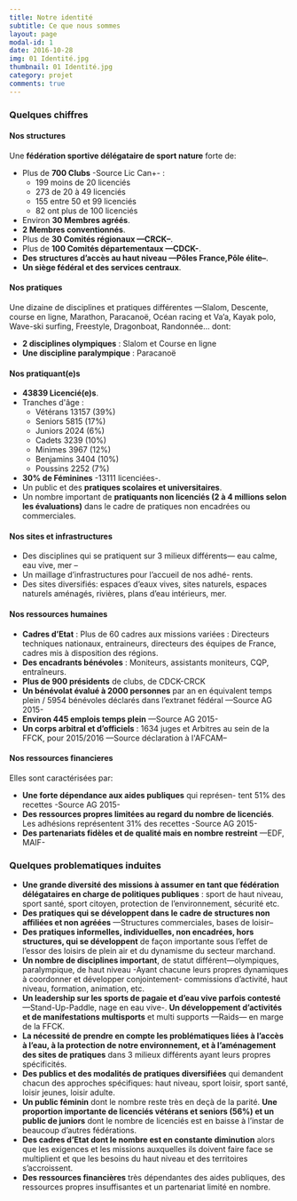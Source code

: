 ```yaml
---
title: Notre identité
subtitle: Ce que nous sommes
layout: page
modal-id: 1
date: 2016-10-28
img: 01 Identité.jpg
thumbnail: 01 Identité.jpg
category: projet
comments: true
---
```


### Quelques chiffres

#### Nos structures

Une **fédération sportive délégataire de sport nature** forte de:

  - Plus de **700 Clubs** -Source Lic Can+- :
    - 199 moins de 20 licenciés
    - 273 de 20 à 49 licenciés
    - 155 entre 50 et 99 licenciés
    - 82 ont plus de 100 licenciés
  - Environ **30 Membres agréés**.
  - **2 Membres conventionnés**.
  - Plus de **30 Comités régionaux —CRCK–**.
  - Plus de **100 Comités départementaux —CDCK-**.
  - **Des structures d’accès au haut niveau —Pôles France,Pôle élite–**.
  - **Un siège fédéral et des services centraux**.

#### Nos pratiques

Une dizaine de disciplines et pratiques différentes —Slalom, Descente, course en ligne, Marathon, Paracanoë, Océan racing et Va’a, Kayak polo, Wave-ski surfing, Freestyle, Dragonboat, Randonnée... dont:

  - **2 disciplines olympiques** : Slalom et Course en ligne
  - **Une discipline paralympique** : Paracanoë

#### Nos pratiquant(e)s

  - **43839 Licencié(e)s**.
  - Tranches d'âge :
    - Vétérans 13157 (39%)
    - Seniors 5815 (17%)
    - Juniors 2024 (6%)
    - Cadets 3239 (10%)
    - Minimes 3967 (12%)
    - Benjamins 3404 (10%)
    - Poussins 2252 (7%)
  - **30% de Féminines** -13111 licenciées-.
  - Un public et des **pratiques scolaires et universitaires**.
  - Un nombre important de **pratiquants non licenciés (2 à 4 millions selon les évaluations)** dans le cadre de pratiques non encadrées ou commerciales.

#### Nos sites et infrastructures

  - Des disciplines qui se pratiquent sur 3 milieux différents— eau calme, eau vive, mer –
  - Un maillage d’infrastructures pour l’accueil de nos adhé- rents.
  - Des sites diversifiés: espaces d’eaux vives, sites naturels, espaces naturels aménagés, rivières, plans d’eau intérieurs, mer.

#### Nos ressources humaines

  - **Cadres d’Etat** : Plus de 60 cadres aux missions variées : Directeurs techniques nationaux, entraineurs, directeurs des équipes de France, cadres mis à disposition des régions.
  - **Des encadrants bénévoles** : Moniteurs, assistants moniteurs, CQP, entraîneurs.
  - **Plus de 900 présidents** de clubs, de CDCK-CRCK
  - **Un bénévolat évalué à 2000 personnes** par an en équivalent temps plein / 5954 bénévoles déclarés dans l’extranet fédéral —Source AG 2015-
  - **Environ 445 emplois temps plein** —Source AG 2015-
  - **Un corps arbitral et d’officiels** : 1634 juges et Arbitres au sein de la FFCK, pour 2015/2016 —Source déclaration à l'AFCAM–

#### Nos ressources financieres

Elles sont caractérisées par:

  - **Une forte dépendance aux aides publiques** qui représen-
tent 51% des recettes -Source AG 2015-
  - **Des ressources propres limitées au regard du nombre de licenciés**. Les adhésions représentent 31% des recettes -Source AG 2015-
  - **Des partenariats fidèles et de qualité mais en nombre restreint** —EDF, MAIF-

### Quelques problematiques induites

  - **Une grande diversité des missions à assumer en tant que fédération délégataires en charge de politiques publiques** : sport de haut niveau, sport santé, sport citoyen, protection de l’environnement, sécurité etc.
  - **Des pratiques qui se développent dans le cadre de structures non affiliées et non agréées** —Structures commerciales, bases de loisir–
  - **Des pratiques informelles, individuelles, non encadrées, hors structures, qui se développent** de façon importante sous l’effet de l’essor des loisirs de plein air et du dynamisme du secteur marchand.
  - **Un nombre de disciplines important**, de statut différent—olympiques, paralympique, de haut niveau -Ayant chacune leurs propres dynamiques à coordonner et développer conjointement- commissions d’activité, haut niveau, formation, animation, etc.
  - **Un leadership sur les sports de pagaie et d’eau vive parfois contesté** —Stand-Up-Paddle, nage en eau vive-. **Un développement d’activités et de manifestations multisports** et multi supports —Raids— en marge de la FFCK.
  - **La nécessité de prendre en compte les problématiques liées à l’accès à l’eau, à la protection de notre environnement, et à l’aménagement des sites de pratiques** dans 3 milieux différents ayant leurs propres spécificités.
  - **Des publics et des modalités de pratiques diversifiées** qui demandent chacun des approches spécifiques: haut niveau, sport loisir, sport santé, loisir jeunes, loisir adulte.
  - **Un public féminin** dont le nombre reste très en deçà de la parité. **Une proportion importante de licenciés vétérans et seniors (56%) et un public de juniors** dont le nombre de licenciés est en baisse à l’instar de beaucoup d’autres fédérations.
  - **Des cadres d’Etat dont le nombre est en constante diminution** alors que les exigences et les missions auxquelles ils doivent faire face se multiplient et que les besoins du haut niveau et des territoires s’accroissent.
  - **Des ressources financières** très dépendantes des aides publiques, des ressources propres insuffisantes et un partenariat limité en nombre.
